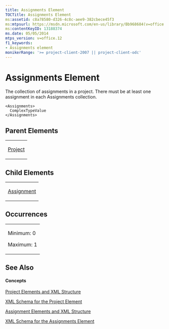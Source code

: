 ```yaml
---
title: Assignments Element
TOCTitle: Assignments Element
ms:assetid: c8a78580-d326-4c8c-aee9-382cbece45f3
ms:mtpsurl: https://msdn.microsoft.com/en-us/library/Bb968684(v=office.12)
ms:contentKeyID: 13188374
ms.date: 05/05/2014
mtps_version: v=office.12
f1_keywords:
- Assignments element
monikerRange: '>= project-client-2007 || project-client-odc'
---
```


# Assignments Element




The collection of assignments in a project. There must be at least one assignment in each Assignments collection.

    <Assignments>
      ComplexTypeValue
    </Assignments>

## Parent Elements

<table>
<colgroup>
<col style="width: 100%" />
</colgroup>
<tbody>
<tr class="odd">
<td><p><a href="bb968701(v=office.12).md">Project</a></p></td>
</tr>
</tbody>
</table>

## Child Elements

<table>
<colgroup>
<col style="width: 100%" />
</colgroup>
<tbody>
<tr class="odd">
<td><p><a href="bb968611(v=office.12).md">Assignment</a></p></td>
</tr>
</tbody>
</table>

## Occurrences

<table>
<colgroup>
<col style="width: 100%" />
</colgroup>
<tbody>
<tr class="odd">
<td><p>Minimum: 0</p>
<p>Maximum: 1</p></td>
</tr>
</tbody>
</table>

## See Also

#### Concepts

[Project Elements and XML Structure](bb968439\(v=office.12\).md)

[XML Schema for the Project Element](bb968695\(v=office.12\).md)

[Assignment Elements and XML Structure](bb968738\(v=office.12\).md)

[XML Schema for the Assignments Element](bb968414\(v=office.12\).md)

